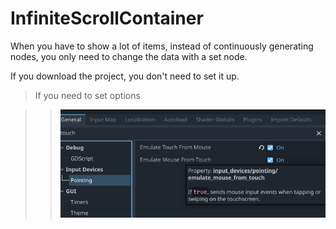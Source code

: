 # InfiniteScrollContainer
When you have to show a lot of items, instead of continuously generating nodes, you only need to change the data with a set node.

If you download the project, you don't need to set it up.

>If you need to set options

>  > <img src=./Jungleprog/Asset/option.png>
